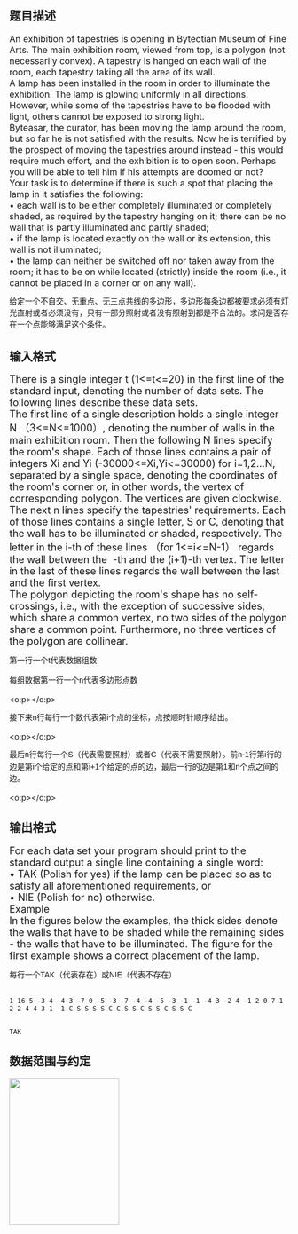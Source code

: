 ## 题目描述

<p><span style="font-size: medium">An exhibition of tapestries is opening in Byteotian Museum of Fine Arts. The main exhibition room, viewed from top, is a polygon (not necessarily convex). A tapestry is hanged on each wall of the room, each tapestry taking all the area of its wall.<br> A lamp has been installed in the room in order to illuminate the exhibition. The lamp is glowing uniformly in all directions. However, while some of the tapestries have to be flooded with light, others cannot be exposed to strong light.<br> Byteasar, the curator, has been moving the lamp around the room, but so far he is not satisfied with the results. Now he is terrified by the prospect of moving the tapestries around instead - this would require much effort, and the exhibition is to open soon. Perhaps you will be able to tell him if his attempts are doomed or not?<br> Your task is to determine if there is such a spot that placing the lamp in it satisfies the following:<br> • each wall is to be either completely illuminated or completely shaded, as required by the tapestry hanging on it; there can be no wall that is partly illuminated and partly shaded;<br> • if the lamp is located exactly on the wall or its extension, this wall is not illuminated;<br> • the lamp can neither be switched off nor taken away from the room; it has to be on while located (strictly) inside the room (i.e., it cannot be placed in a corner or on any wall).<br> </span></p>
<p><span style="font-family: 宋体; font-size: 14px; line-height: 20.909090042114258px;">给定一个不自交、无重点、无三点共线的多边形，多边形每条边都被要求必须有灯光直射或者必须没有，只有一部分照射或者没有照射到都是不合法的。求问是否存在一个点能够满足这个条件。</span></p>

## 输入格式

<p><font size="4">There is a single integer t (1<=t<=20) in the first line of the standard input, denoting the number of data sets. The following lines describe these data sets.<br> The first line of a single description holds a single integer N （3<=N<=1000）, denoting the number of walls in the main exhibition room. Then the following N lines specify the room's shape. Each of those lines contains a pair of integers Xi and Yi (-30000<=Xi,Yi<=30000) for i=1,2…N, separated by a single space, denoting the coordinates of the room's corner or, in other words, the vertex of corresponding polygon. The vertices are given clockwise.<br> The next n lines specify the tapestries' requirements. Each of those lines contains a single letter, S or C, denoting that the wall has to be illuminated or shaded, respectively. The letter in the i-th of these lines （for 1<=i<=N-1） regards the wall between the  -th and the (i+1)-th vertex. The letter in the last of these lines regards the wall between the last and the first vertex.<br> The polygon depicting the room's shape has no self-crossings, i.e., with the exception of successive sides, which share a common vertex, no two sides of the polygon share a common point. Furthermore, no three vertices of the polygon are collinear.<br> </font></p>
<p><span style="font-size: 14px; line-height: 20.909090042114258px; font-family: 宋体;">第一行一个</span><span lang="EN-US" style="font-family: Helvetica, 'Microsoft Yahei', verdana; font-size: 14px; line-height: 20.909090042114258px;">t</span><span style="font-size: 14px; line-height: 20.909090042114258px; font-family: 宋体;">代表数据组数</span></p>
<p class="MsoNormal" style="font-family: Helvetica, 'Microsoft Yahei', verdana; font-size: 14px; line-height: 20.909090042114258px;"><span style="font-family: 宋体;">每组数据第一行一个</span><span lang="EN-US">n</span><span style="font-family: 宋体;">代表多边形点数</span><span lang="EN-US">
  <o:p></o:p></span></p>
<p class="MsoNormal" style="font-family: Helvetica, 'Microsoft Yahei', verdana; font-size: 14px; line-height: 20.909090042114258px;"><span style="font-family: 宋体;">接下来</span><span lang="EN-US">n</span><span style="font-family: 宋体;">行每行一个数代表第</span><span lang="EN-US">i</span><span style="font-family: 宋体;">个点的坐标，点按顺时针顺序给出。</span><span lang="EN-US">
  <o:p></o:p></span></p>
<p class="MsoNormal" style="font-family: Helvetica, 'Microsoft Yahei', verdana; font-size: 14px; line-height: 20.909090042114258px;"><span style="font-family: 宋体;">最后</span><span lang="EN-US">n</span><span style="font-family: 宋体;">行每行一个</span><span lang="EN-US">S</span><span style="font-family: 宋体;">（代表需要照射）或者</span><span lang="EN-US">C</span><span style="font-family: 宋体;">（代表不需要照射）。前</span><span lang="EN-US">n-1</span><span style="font-family: 宋体;">行第</span><span lang="EN-US">i</span><span style="font-family: 宋体;">行的边是第</span><span lang="EN-US">i</span><span style="font-family: 宋体;">个给定的点和第</span><span lang="EN-US">i+1</span><span style="font-family: 宋体;">个给定的点的边，最后一行的边是第</span><span lang="EN-US">1</span><span style="font-family: 宋体;">和</span><span lang="EN-US">n</span><span style="font-family: 宋体;">个点之间的边。</span><span lang="EN-US">
  <o:p></o:p></span></p>
<p></p>

## 输出格式

<p><font size="4">For each data set your program should print to the standard output a single line containing a single word:<br> • TAK (Polish for yes) if the lamp can be placed so as to satisfy all aforementioned requirements, or<br> • NIE (Polish for no) otherwise.<br> Example<br> In the figures below the examples, the thick sides denote the walls that have to be shaded while the remaining sides - the walls that have to be illuminated. The figure for the first example shows a correct placement of the lamp.<br> </font></p>
<p><span style="font-size: 14px; line-height: 20.909090042114258px; font-family: 宋体;">每行一个</span><span lang="EN-US" style="font-family: Helvetica, 'Microsoft Yahei', verdana; font-size: 14px; line-height: 20.909090042114258px;">TAK</span><span style="font-size: 14px; line-height: 20.909090042114258px; font-family: 宋体;">（代表存在）或</span><span lang="EN-US" style="font-family: Helvetica, 'Microsoft Yahei', verdana; font-size: 14px; line-height: 20.909090042114258px;">NIE</span><span style="font-size: 14px; line-height: 20.909090042114258px; font-family: 宋体;">（代表不存在）</span></p>

```input1
1 16 5 -3 4 -4 3 -7 0 -5 -3 -7 -4 -4 -5 -3 -1 -1 -4 3 -2 4 -1 2 0 7 1 2 2 4 4 3 1 -1 C S S S S C C S S C S S C S S C
```
```output1
TAK
```
## 数据范围与约定

<p><img height="265" width="198" alt="" src="https://s2.loli.net/2023/08/15/TDqReu3FIpLAGCN.png"></p>


